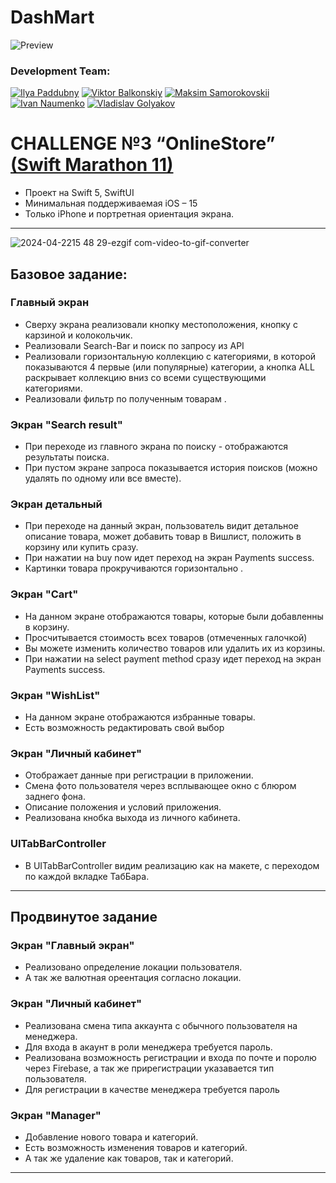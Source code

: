 # DashMart 
![Preview](https://github.com/dsm5e/DashMart/blob/ReadMeFile/DashMart/2024-04-2215.48.29-ezgif.com-video-to-gif-converter.gif)

### Development Team: 
[![Ilya Paddubny](https://img.shields.io/badge/Ilya%20Paddubny-TeamLead-065D8N?style=for-the-badge&logo=github)](https://github.com/ilyapaddubny)
[![Viktor Balkonskiy](https://img.shields.io/badge/Viktor%20Balkonskiy-06969F?style=for-the-badge&logo=github)](https://github.com/viktorporch)
[![Maksim Samorokovskii](https://img.shields.io/badge/Maksim%20Samorokovskii-06969F?style=for-the-badge&logo=github)](https://github.com/MaksimSamorokovskii)
[![Ivan Naumenko](https://img.shields.io/badge/Ivan%20Naumenko-065D8E?style=for-the-badge&logo=github)](https://github.com/NaumenkoVanya)
[![Vladislav Golyakov](https://img.shields.io/badge/Vladislav%20Golyakov-065D8E?style=for-the-badge&logo=github)](https://github.com/dsm5e)



# CHALLENGE №3 “OnlineStore” [(Swift Marathon 11)](https://t.me/devrush_community/13663)
* Проект на Swift 5, SwiftUI
* Минимальная поддерживаемая iOS – 15
* Только iPhone и портретная ориентация экрана.

---

![2024-04-2215 48 29-ezgif com-video-to-gif-converter](https://github.com/dsm5e/DashMart/assets/60872698/a07fee14-c6a6-468d-a59d-f61e202bc9c9)


## Базовое задание:

### Главный экран

* Сверху экрана реализовали кнопку местоположения, кнопку с карзиной и колокольчик.
* Реализовали Search-Bar и поиск по запросу из API
* Реализовали горизонтальную коллекцию с категориями, в которой показываются 4 первые (или популярные) категории, а кнопка ALL раскрывает коллекцию вниз со всеми существующими категориями.
* Реализовали фильтр по полученным товарам .

### Экран "Search result"

* При переходе из главного экрана по поиску - отображаются результаты поиска.
* При пустом экране запроса показывается история поисков (можно удалять по одному или все вместе).

### Экран детальный

* При переходе на данный экран, пользователь видит детальное описание товара, может добавить товар в Вишлист, положить в корзину или купить сразу. 
* При нажатии на buy now идет переход на экран Payments success.
* Картинки товара прокручиваются горизонтально .

### Экран "Cart"

* На данном экране отображаются товары, которые были добавленны в корзину.
* Просчитывается стоимость всех товаров (отмеченных галочкой)
* Вы можете изменить количество товаров или удалить их из корзины.
* При нажатии на select payment method сразу идет переход на экран Payments success.

### Экран "WishList"

* На данном экране отображаются избранные товары.
* Есть возможность редактировать свой выбор

### Экран "Личный кабинет"

* Отображает данные при регистрации в приложении.
* Смена фото пользователя через всплывающее окно с блюром заднего фона.
* Описание положения и условий приложения.
* Реализована кнобка выхода из личного кабинета.

 ### UITabBarController

 * В UITabBarController видим реализацию как на макете, с переходом по каждой вкладке ТабБара.
---

## Продвинутое задание

### Экран "Главный экран"

* Реализовано определение локации пользователя.
* А так же валютная ореентация согласно локации.

### Экран "Личный кабинет"

* Реализована смена типа аккаунта с обычного пользователя на менеджера.
* Для входа в акаунт в роли менеджера требуется пароль.
* Реализована возможность регистрации и входа по почте и поролю через Firebase, а так же прирегистрации указавается тип пользователя.
* Для регистрации в качестве менеджера требуется пароль
  
### Экран "Manager"

* Добавление нового товара и категорий.
* Есть возможность изменения товаров и категорий.
* А так же удаление как товаров, так и категорий.

---
